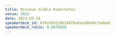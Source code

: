 ```yaml
---
title: Minimum Viable Kubernetes
venue: 2023
date: 2023-03-10
speakerdeck_id: 0782a591186246f8a5ea1064dc7adbe8
speakerdeck_ratio: 0.8879668
---
```

